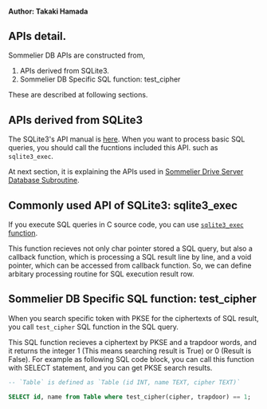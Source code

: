 #### Author: Takaki Hamada

## APIs detail.

Sommelier DB APIs are constructed from,

1. APIs derived from SQLite3.
2. Sommelier DB Specific SQL function: test_cipher

These are described at following sections.

## APIs derived from SQLite3

The SQLite3's API manual is [here](https://www.sqlite.org/c3ref/intro.html).
When you want to process basic SQL queries, you should call the fucntions included this API. such as `sqlite3_exec`.

At next section, it is explaining the APIs used in [Sommelier Drive Server Database Subroutine](https://github.com/Sommelier-db/sommelier-drive-server/blob/develop/src/orm.c).

## Commonly used API of SQLite3: sqlite3_exec

If you execute SQL queries in C source code, you can use [`sqlite3_exec` function](https://www.sqlite.org/c3ref/exec.html).

This function recieves not only char pointer stored a SQL query, but also a callback function, which is processing a SQL result line by line, and a void pointer, which can be accessed from callback function.
So, we can define arbitary processing routine for SQL execution result row.

## Sommelier DB Specific SQL function: test_cipher

When you search specific token with PKSE for the ciphertexts of SQL result, you call `test_cipher` SQL function in the SQL query.

This SQL function recieves a ciphertext by PKSE and a trapdoor words, and it returns the integer 1 (This means searching result is True) or 0 (Result is False).
For example as following SQL code block, you can call this function with SELECT statement, and you can get PKSE search results.

```SQL
-- `Table` is defined as `Table (id INT, name TEXT, cipher TEXT)`

SELECT id, name from Table where test_cipher(cipher, trapdoor) == 1;
```
